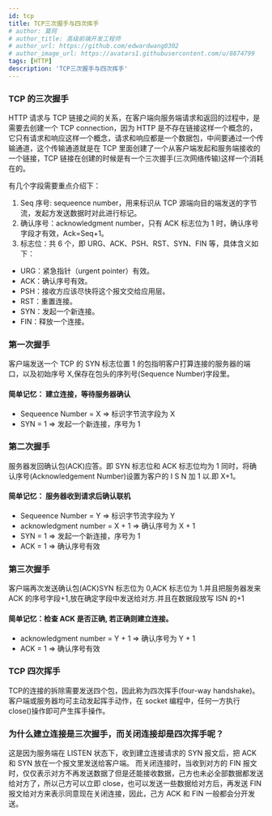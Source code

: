 ```yaml
---
id: tcp
title: TCP三次握手与四次挥手
# author: 莫珂
# author_title: 高级前端开发工程师
# author_url: https://github.com/edwardwang0302
# author_image_url: https://avatars1.githubusercontent.com/u/8874799
tags: [HTTP]
description: 'TCP三次握手与四次挥手'
---
```


### TCP 的三次握手
HTTP 请求与 TCP 链接之间的关系，在客户端向服务端请求和返回的过程中，是需要去创建一个 TCP <!--truncate-->
connection，因为 HTTP 是不存在链接这样一个概念的，它只有请求和响应这样一个概念，请求和响应都是一个数据包，中间要通过一个传输通道，这个传输通道就是在 TCP 里面创建了一个从客户端发起和服务端接收的一个链接，TCP 链接在创建的时候是有一个三次握手(三次网络传输)这样一个消耗在的。

有几个字段需要重点介绍下：

1. Seq 序号: sequeence number，用来标识从 TCP 源端向目的端发送的字节流，发起方发送数据时对此进行标记。
2. 确认序号：acknowledgment number，只有 ACK 标志位为 1 时，确认序号字段才有效，Ack=Seq+1。
3. 标志位：共 6 个，即 URG、ACK、PSH、RST、SYN、FIN 等，具体含义如下：
+ URG：紧急指针（urgent pointer）有效。
+ ACK：确认序号有效。
+ PSH：接收方应该尽快将这个报文交给应用层。
+ RST：重置连接。
+ SYN：发起一个新连接。
+ FIN：释放一个连接。

### 第一次握手
客户端发送一个 TCP 的 SYN 标志位置 1 的包指明客户打算连接的服务器的端口，以及初始序号 X,保存在包头的序列号(Sequence Number)字段里。

#### 简单记忆： 建立连接，等待服务器确认
+ Sequeence Number = X => 标识字节流字段为 X
+ SYN = 1 => 发起一个新连接，序号为 1

### 第二次握手
服务器发回确认包(ACK)应答。即 SYN 标志位和 ACK 标志位均为 1 同时，将确认序号(Acknowledgement Number)设置为客户的 I S N 加 1 以.即 X+1。

#### 简单记忆： 服务器收到请求后确认联机
+ Sequeence Number = Y => 标识字节流字段为 Y
+ acknowledgment number = X + 1 => 确认序号为 X + 1
+ SYN = 1 => 发起一个新连接，序号为 1
+ ACK = 1 => 确认序号有效

### 第三次握手
客户端再次发送确认包(ACK)SYN 标志位为 0,ACK 标志位为 1.并且把服务器发来 ACK 的序号字段+1,放在确定字段中发送给对方.并且在数据段放写 ISN 的+1

#### 简单记忆：检查 ACK 是否正确, 若正确则建立连接。
+ acknowledgment number = Y + 1 => 确认序号为 Y + 1
+ ACK = 1 => 确认序号有效

### TCP 四次挥手
TCP的连接的拆除需要发送四个包，因此称为四次挥手(four-way handshake)。客户端或服务器均可主动发起挥手动作，在 socket 编程中，任何一方执行 close()操作即可产生挥手操作。



### 为什么建立连接是三次握手，而关闭连接却是四次挥手呢？
这是因为服务端在 LISTEN 状态下，收到建立连接请求的 SYN 报文后，把 ACK 和 SYN 放在一个报文里发送给客户端。
而关闭连接时，当收到对方的 FIN 报文时，仅仅表示对方不再发送数据了但是还能接收数据，己方也未必全部数据都发送给对方了，所以己方可以立即 close，也可以发送一些数据给对方后，再发送 FIN 报文给对方来表示同意现在关闭连接，因此，己方 ACK 和 FIN 一般都会分开发送。